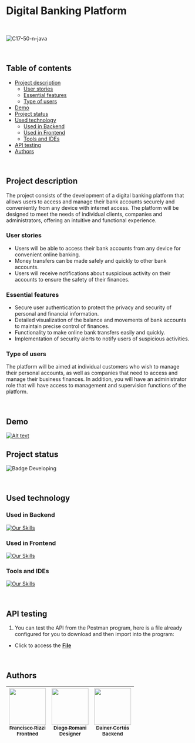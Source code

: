 # Digital Banking Platform

<br/>

![C17-50-n-java](https://socialify.git.ci/No-Country/C17-50-n-java/image?font=Jost&forks=1&issues=1&language=1&name=1&owner=1&pattern=Plus&stargazers=1&theme=Auto)

<br/>

## Table of contents

- [Project description](#project-description)
	- [User stories](#user-stories)
	- [Essential features](#essential-features)
	- [Type of users](#type-of-users)
- [Demo](#demo)
- [Project status](#project-status)
- [Used technology](#used-technology)
	- [Used in Backend](#used-in-backend)
	- [Used in Frontend](#used-in-frontend) 
	- [Tools and IDEs](#tools-and-ides)
- [API testing](#api-testing)
- [Authors](#authors)

<br/>

## Project description

The project consists of the development of a digital banking platform that allows users to access and manage their bank accounts securely and conveniently from any device with internet access. The platform will be designed to meet the needs of individual clients, companies and administrators, offering an intuitive and functional experience.

### User stories

- Users will be able to access their bank accounts from any device for convenient online banking.
- Money transfers can be made safely and quickly to other bank accounts.
- Users will receive notifications about suspicious activity on their accounts to ensure the safety of their finances.

### Essential features

- Secure user authentication to protect the privacy and security of personal and financial information.
- Detailed visualization of the balance and movements of bank accounts to maintain precise control of finances.
- Functionality to make online bank transfers easily and quickly.
- Implementation of security alerts to notify users of suspicious activities.

### Type of users

The platform will be aimed at individual customers who wish to manage their personal accounts, as well as companies that need to access and manage their business finances. In addition, you will have an administrator role that will have access to management and supervision functions of the platform.

<br/>

## Demo

[![Alt text](https://img.youtube.com/vi/24CCQOLg3KE/0.jpg)](https://www.youtube.com/watch?v=24CCQOLg3KE)

## Project status

![Badge Developing](https://img.shields.io/badge/STATE-FINALIZED-blue)

<br/>

## Used technology

### Used in Backend

[![Our Skills](https://skillicons.dev/icons?i=java,spring,mysql)](https://skillicons.dev)

### Used in Frontend

[![Our Skills](https://skillicons.dev/icons?i=js,react,tailwind,vite)](https://skillicons.dev)

### Tools and IDEs

[![Our Skills](https://skillicons.dev/icons?i=git,idea,vscode,figma,postman)](https://skillicons.dev)

<br/>

## API testing

1. You can test the API from the Postman program, here is a file already configured for you to download and then import into the program:

* Click to access the [**File**](https://documenter.getpostman.com/view/25625060/2sA3Bq4WLV#d105f270-fd43-4a1d-9786-82f4883be535)

<br/>

## Authors

| [<img src="https://avatars.githubusercontent.com/u/83266332?v=4" width=100><br><sub>Francisco Rizzi</sub>](https://www.linkedin.com/in/franciscorizzi/)<br><sub>Frontned</sub> | [<img src="https://avatars.githubusercontent.com/u/49821522?v=4" width=100><br><sub>Diego Romani</sub>](https://www.linkedin.com/in/diego-romani-205924186/)<br><sub>Designer</sub> | [<img src="https://avatars.githubusercontent.com/u/165520012?v=4" width=100><br><sub>Dainer Cortés</sub>](https://www.linkedin.com/in/dainercortes/)<br><sub>Backend</sub> |
| :---: | :---: | :---: |

